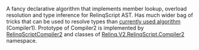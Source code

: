 A fancy declarative algorithm that implements member lookup, overload resolution and type inference for RelinqScript AST. Has much wider bag of tricks that can be used to resolve types than [currently used algorithm](http://code.google.com/p/relinq/wiki/JSToCSharp) (Compiler1). Prototype of Compiler2 is implemented by [RelinqScriptCompiler2](http://relinq.googlecode.com/svn/trunk/Relinq/V2/RelinqScript/RelinqScriptCompiler2.cs) and classes of [Relinq.V2.RelinqScript.Compiler2](http://relinq.googlecode.com/svn/trunk/Relinq/V2/RelinqScript/Compiler2/) namespace.